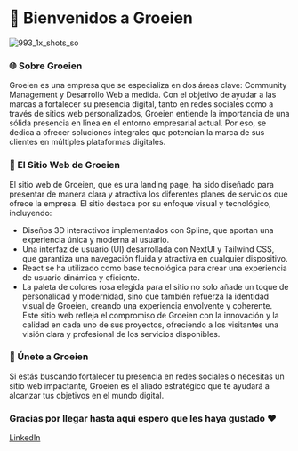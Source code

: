 # 🌟 Bienvenidos a Groeien
![993_1x_shots_so](https://github.com/user-attachments/assets/0b77ab3f-d1f2-47b3-b626-8d752fcb6bca)


### 🌐 Sobre Groeien
Groeien es una empresa que se especializa en dos áreas clave: Community Management y Desarrollo Web a medida. Con el objetivo de ayudar a las marcas a fortalecer su presencia digital, tanto en redes sociales como a través de sitios web personalizados, Groeien entiende la importancia de una sólida presencia en línea en el entorno empresarial actual. Por eso, se dedica a ofrecer soluciones integrales que potencian la marca de sus clientes en múltiples plataformas digitales.

### 🌟 El Sitio Web de Groeien
El sitio web de Groeien, que es una landing page, ha sido diseñado para presentar de manera clara y atractiva los diferentes planes de servicios que ofrece la empresa. El sitio destaca por su enfoque visual y tecnológico, incluyendo:

* Diseños 3D interactivos implementados con Spline, que aportan una experiencia única y moderna al usuario.
* Una interfaz de usuario (UI) desarrollada con NextUI y Tailwind CSS, que garantiza una navegación fluida y atractiva en cualquier dispositivo.
* React se ha utilizado como base tecnológica para crear una experiencia de usuario dinámica y eficiente.
* La paleta de colores rosa elegida para el sitio no solo añade un toque de personalidad y modernidad, sino que también refuerza la identidad visual de Groeien, creando una experiencia envolvente y coherente.
Este sitio web refleja el compromiso de Groeien con la innovación y la calidad en cada uno de sus proyectos, ofreciendo a los visitantes una visión clara y profesional de los servicios disponibles.

### 🚀 Únete a Groeien
Si estás buscando fortalecer tu presencia en redes sociales o necesitas un sitio web impactante, Groeien es el aliado estratégico que te ayudará a alcanzar tus objetivos en el mundo digital.

### Gracias por llegar hasta aqui espero que les haya gustado ❤
[LinkedIn](https://www.linkedin.com/in/santiago-lopez-3962a4234/)
